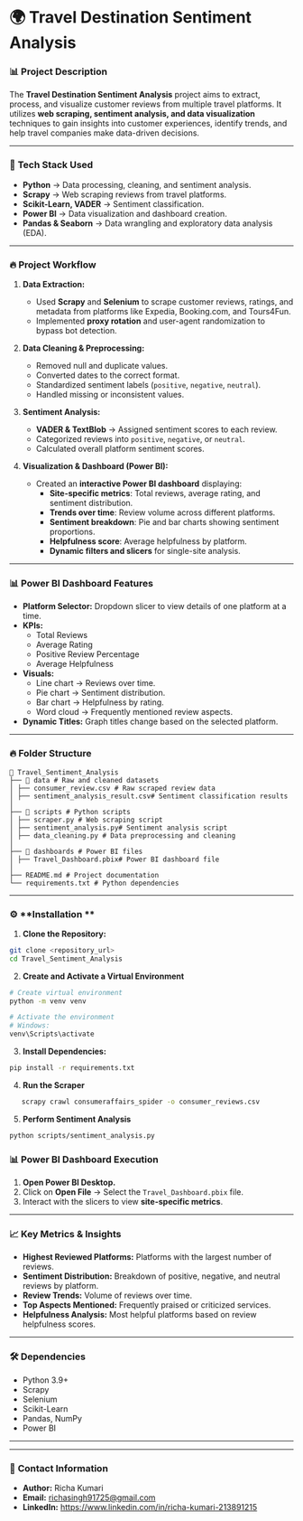 # 🌍 **Travel Destination Sentiment Analysis**

### 📊 **Project Description**
The **Travel Destination Sentiment Analysis** project aims to extract, process, and visualize customer reviews from multiple travel platforms. It utilizes **web scraping, sentiment analysis, and data visualization** techniques to gain insights into customer experiences, identify trends, and help travel companies make data-driven decisions.

---

### 🚀 **Tech Stack Used**
- **Python** → Data processing, cleaning, and sentiment analysis.  
- **Scrapy** → Web scraping reviews from travel platforms.  
- **Scikit-Learn, VADER** → Sentiment classification.  
- **Power BI** → Data visualization and dashboard creation.  
- **Pandas & Seaborn** → Data wrangling and exploratory data analysis (EDA).  

---

### 🔥 **Project Workflow**

1. **Data Extraction:**
   - Used **Scrapy** and **Selenium** to scrape customer reviews, ratings, and metadata from platforms like Expedia, Booking.com, and Tours4Fun.  
   - Implemented **proxy rotation** and user-agent randomization to bypass bot detection.  

2. **Data Cleaning & Preprocessing:**
   - Removed null and duplicate values.  
   - Converted dates to the correct format.  
   - Standardized sentiment labels (`positive`, `negative`, `neutral`).  
   - Handled missing or inconsistent values.  

3. **Sentiment Analysis:**
   - **VADER & TextBlob** → Assigned sentiment scores to each review.  
   - Categorized reviews into `positive`, `negative`, or `neutral`.  
   - Calculated overall platform sentiment scores.  

4. **Visualization & Dashboard (Power BI):**
   - Created an **interactive Power BI dashboard** displaying:  
     - **Site-specific metrics**: Total reviews, average rating, and sentiment distribution.  
     - **Trends over time**: Review volume across different platforms.  
     - **Sentiment breakdown**: Pie and bar charts showing sentiment proportions.  
     - **Helpfulness score**: Average helpfulness by platform.  
     - **Dynamic filters and slicers** for single-site analysis.  

---

### 📊 **Power BI Dashboard Features**
- **Platform Selector:** Dropdown slicer to view details of one platform at a time.  
- **KPIs:**  
   - Total Reviews  
   - Average Rating  
   - Positive Review Percentage  
   - Average Helpfulness  
- **Visuals:**  
   - Line chart → Reviews over time.  
   - Pie chart → Sentiment distribution.  
   - Bar chart → Helpfulness by rating.  
   - Word cloud → Frequently mentioned review aspects.  
- **Dynamic Titles:** Graph titles change based on the selected platform.  

---

### 🔥 **Folder Structure**
``` plain text
📁 Travel_Sentiment_Analysis
├── 📂 data # Raw and cleaned datasets
│ ├── consumer_review.csv # Raw scraped review data
│ ├── sentiment_analysis_result.csv# Sentiment classification results
│
├── 📂 scripts # Python scripts
│ ├── scraper.py # Web scraping script
│ ├── sentiment_analysis.py# Sentiment analysis script
│ ├── data_cleaning.py # Data preprocessing and cleaning
│
├── 📂 dashboards # Power BI files
│ ├── Travel_Dashboard.pbix# Power BI dashboard file
│
├── README.md # Project documentation
└── requirements.txt # Python dependencies
```


---

### ⚙️ **Installation **

1. **Clone the Repository:**
```bash
git clone <repository_url>
cd Travel_Sentiment_Analysis
```
2. **Create and Activate a Virtual Environment**
```bash
# Create virtual environment
python -m venv venv

# Activate the environment  
# Windows:
venv\Scripts\activate  
```
3. **Install Dependencies:**
```bash
pip install -r requirements.txt
```
4. **Run the Scraper**
```bash
   scrapy crawl consumeraffairs_spider -o consumer_reviews.csv
```
5. **Perform Sentiment Analysis**
```bash
python scripts/sentiment_analysis.py
```

### 📊 **Power BI Dashboard Execution**
1. **Open Power BI Desktop.**  
2. Click on **Open File** → Select the `Travel_Dashboard.pbix` file.  
3. Interact with the slicers to view **site-specific metrics**.  

---

### 📈 **Key Metrics & Insights**
- **Highest Reviewed Platforms:** Platforms with the largest number of reviews.  
- **Sentiment Distribution:** Breakdown of positive, negative, and neutral reviews by platform.  
- **Review Trends:** Volume of reviews over time.  
- **Top Aspects Mentioned:** Frequently praised or criticized services.  
- **Helpfulness Analysis:** Most helpful platforms based on review helpfulness scores.  


---

### 🛠️ **Dependencies**
- Python 3.9+  
- Scrapy  
- Selenium  
- Scikit-Learn  
- Pandas, NumPy  
- Power BI  



---


---

### 📧 **Contact Information**
- **Author:** Richa Kumari  
- **Email:** richasingh91725@gmail.com  
- **LinkedIn:** https://www.linkedin.com/in/richa-kumari-213891215
